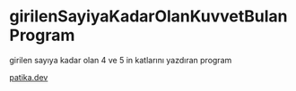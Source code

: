# girilenSayiyaKadarOlanKuvvetBulanProgram
girilen sayıya kadar olan 4 ve 5 in katlarını yazdıran program

[patika.dev](www.patika.dev)
